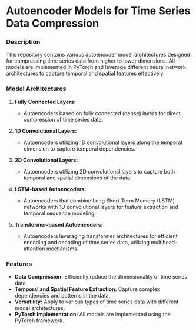 # Autoencoder Models for Time Series Data Compression

### Description

This repository contains various autoencoder model architectures designed for compressing time series data from higher to lower dimensions. All models are implemented in PyTorch and leverage different neural network architectures to capture temporal and spatial features effectively.

### Model Architectures

1. **Fully Connected Layers:**
   - Autoencoders based on fully connected (dense) layers for direct compression of time series data.

2. **1D Convolutional Layers:**
   - Autoencoders utilizing 1D convolutional layers along the temporal dimension to capture temporal dependencies.

3. **2D Convolutional Layers:**
   - Autoencoders utilizing 2D convolutional layers to capture both temporal and spatial dimensions of the data.

4. **LSTM-based Autoencoders:**
   - Autoencoders that combine Long Short-Term Memory (LSTM) networks with 1D convolutional layers for feature extraction and temporal sequence modeling.

5. **Transformer-based Autoencoders:**
   - Autoencoders leveraging transformer architectures for efficient encoding and decoding of time series data, utilizing multihead-attention mechanisms.

### Features

- **Data Compression:** Efficiently reduce the dimensionality of time series data.
- **Temporal and Spatial Feature Extraction:** Capture complex dependencies and patterns in the data.
- **Versatility:** Apply to various types of time series data with different model architectures.
- **PyTorch Implementation:** All models are implemented using the PyTorch framework.


